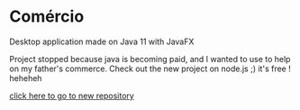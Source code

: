 # Comércio

Desktop application made on Java 11 with JavaFX


Project stopped because java is becoming paid, and I wanted to use to help on my father's commerce. Check out the new project on node.js ;) it's free ! heheheh 

[click here to go to new repository](https://github.com/DarknessRdg/controle_comercio)
